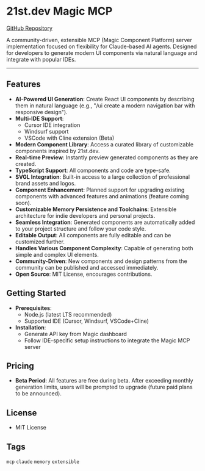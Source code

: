 # 21st.dev Magic MCP

[GitHub Repository](https://github.com/21st-dev/magic-mcp)

A community-driven, extensible MCP (Magic Component Platform) server implementation focused on flexibility for Claude-based AI agents. Designed for developers to generate modern UI components via natural language and integrate with popular IDEs.

---

## Features

- **AI-Powered UI Generation**: Create React UI components by describing them in natural language (e.g., "/ui create a modern navigation bar with responsive design").
- **Multi-IDE Support**:
  - Cursor IDE integration
  - Windsurf support
  - VSCode with Cline extension (Beta)
- **Modern Component Library**: Access a curated library of customizable components inspired by 21st.dev.
- **Real-time Preview**: Instantly preview generated components as they are created.
- **TypeScript Support**: All components and code are type-safe.
- **SVGL Integration**: Built-in access to a large collection of professional brand assets and logos.
- **Component Enhancement**: Planned support for upgrading existing components with advanced features and animations (feature coming soon).
- **Customizable Memory Persistence and Toolchains**: Extensible architecture for indie developers and personal projects.
- **Seamless Integration**: Generated components are automatically added to your project structure and follow your code style.
- **Editable Output**: All components are fully editable and can be customized further.
- **Handles Various Component Complexity**: Capable of generating both simple and complex UI elements.
- **Community-Driven**: New components and design patterns from the community can be published and accessed immediately.
- **Open Source**: MIT License, encourages contributions.

## Getting Started

- **Prerequisites**:
  - Node.js (latest LTS recommended)
  - Supported IDE (Cursor, Windsurf, VSCode+Cline)
- **Installation**:
  - Generate API key from Magic dashboard
  - Follow IDE-specific setup instructions to integrate the Magic MCP server

## Pricing

- **Beta Period**: All features are free during beta. After exceeding monthly generation limits, users will be prompted to upgrade (future paid plans to be announced).

## License

- MIT License

## Tags

`mcp` `claude` `memory` `extensible`
